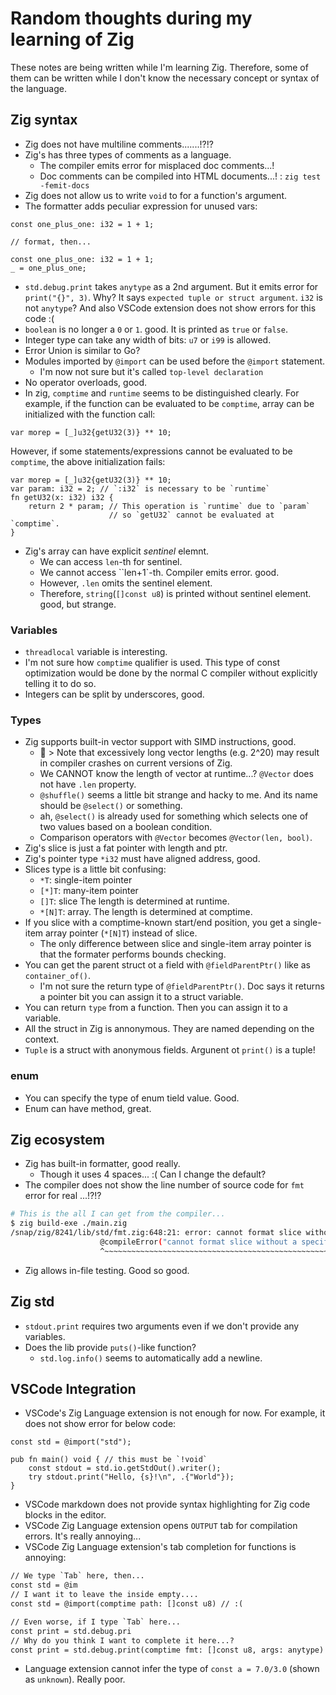 # Random thoughts during my learning of Zig

These notes are being written while I'm learning Zig.
Therefore, some of them can be written while I don't know the necessary concept or syntax of the language.

## Zig syntax

- Zig does not have multiline comments.......!?!?
- Zig's has three types of comments as a language.
  - The compiler emits error for misplaced doc comments...!
  - Doc comments can be compiled into HTML documents...! : `zig test -femit-docs`
- Zig does not allow us to write `void` to for a function's argument.
- The formatter adds peculiar expression for unused vars:

```zig
const one_plus_one: i32 = 1 + 1;

// format, then...

const one_plus_one: i32 = 1 + 1;
_ = one_plus_one;
```

- `std.debug.print` takes `anytype` as a 2nd argument. But it emits error for `print("{}", 3)`. Why? It says `expected tuple or struct argument`. `i32` is not `anytype`? And also VSCode extension does not show errors for this code :(
- `boolean` is no longer a `0` or `1`. good. It is printed as `true` or `false`.
- Integer type can take any width of bits: `u7` or `i99` is allowed.
- Error Union is similar to Go?
- Modules imported by `@import` can be used before the `@import` statement.
  - I'm now not sure but it's called `top-level declaration`
- No operator overloads, good.
- In zig, `comptime` and `runtime` seems to be distinguished clearly. For example, if the function can be evaluated to be `comptime`, array can be initialized with the function call:

```zig
var morep = [_]u32{getU32(3)} ** 10;
```

However, if some statements/expressions cannot be evaluated to be `comptime`, the above initialization fails:

```zig
var morep = [_]u32{getU32(3)} ** 10;
var param: i32 = 2; // `:i32` is necessary to be `runtime`
fn getU32(x: i32) i32 {
    return 2 * param; // This operation is `runtime` due to `param`
                      // so `getU32` cannot be evaluated at `comptime`.
}
```

- Zig's array can have explicit *sentinel* elemnt.
  - We can access `len`-th for sentinel.
  - We cannot access ``len+1`-th. Compiler emits error. good.
  - However, `.len` omits the sentinel element.
  - Therefore, `string`(`[]const u8`) is printed without sentinel element. good, but strange.

### Variables

- `threadlocal` variable is interesting.
- I'm not sure how `comptime` qualifier is used. This type of const optimization would be done by the normal C compiler without explicitly telling it to do so.
- Integers can be split by underscores, good.

### Types

- Zig supports built-in vector support with SIMD instructions, good.
  - :thinking: > Note that excessively long vector lengths (e.g. 2^20) may result in compiler crashes on current versions of Zig.
  - We CANNOT know the length of vector at runtime...? `@Vector` does not have `.len` property.
  - `@shuffle()` seems a little bit strange and hacky to me. And its name should be `@select()` or something.
  - ah, `@select()` is already used for something which selects one of two values based on a boolean condition.
  - Comparison operators with `@Vector` becomes `@Vector(len, bool)`.
- Zig's slice is just a fat pointer with length and ptr.
- Zig's pointer type `*i32` must have aligned address, good.
- Slices type is a little bit confusing:
  - `*T`: single-item pointer
  - `[*]T`: many-item pointer
  - `[]T`: slice The length is determined at runtime.
  - `*[N]T`: array. The length is determined at comptime.
- If you slice with a comptime-known start/end position, you get a single-item array pointer (`*[N]T`) instead of slice.
  - The only difference between slice and single-item array pointer is that the formater performs bounds checking.
- You can get the parent struct ot a field with `@fieldParentPtr()` like as `container_of()`.
  - I'm not sure the return type of `@fieldParentPtr()`. Doc says it returns a pointer bit you can assign it to a struct variable.
- You can return `type` from a function. Then you can assign it to a variable.
- All the struct in Zig is annonymous. They are named depending on the context.
- `Tuple` is a struct with anonymous fields. Argunent ot `print()` is a tuple!

### enum

- You can specify the type of enum tield value. Good.
- Enum can have method, great.


## Zig ecosystem

- Zig has built-in formatter, good really.
  - Though it uses 4 spaces... :( Can I change the default?
- The compiler does not show the line number of source code for `fmt` error for real ...!?!?

```bash
# This is the all I can get from the compiler...
$ zig build-exe ./main.zig
/snap/zig/8241/lib/std/fmt.zig:648:21: error: cannot format slice without a specifier (i.e. {s} or {any})
                    @compileError("cannot format slice without a specifier (i.e. {s} or {any})");
                    ^~~~~~~~~~~~~~~~~~~~~~~~~~~~~~~~~~~~~~~~~~~~~~~~~~~~~~~~~~~~~~~~~~~~~~~~~~~~
```

- Zig allows in-file testing. Good so good.

## Zig std

- `stdout.print` requires two arguments even if we don't provide any variables.
- Does the lib provide `puts()`-like function?
  - `std.log.info()` seems to automatically add a newline.

## VSCode Integration

- VSCode's Zig Language extension is not enough for now. For example, it does not show error for below code:

```zig
const std = @import("std");

pub fn main() void { // this must be `!void`
    const stdout = std.io.getStdOut().writer();
    try stdout.print("Hello, {s}!\n", .{"World"});
}
```

- VSCode markdown does not provide syntax highlighting for Zig code blocks in the editor.
- VSCode Zig Language extension opens `OUTPUT` tab for compilation errors. It's really annoying...
- VSCode Zig Language extension's tab completion for functions is annoying:

```txt
// We type `Tab` here, then...
const std = @im
// I want it to leave the inside empty....
const std = @import(comptime path: []const u8) // :(

// Even worse, if I type `Tab` here...
const print = std.debug.pri
// Why do you think I want to complete it here...?
const print = std.debug.print(comptime fmt: []const u8, args: anytype)
```

- Language extension cannot infer the type of `const a = 7.0/3.0` (shown as `unknown`). Really poor.
